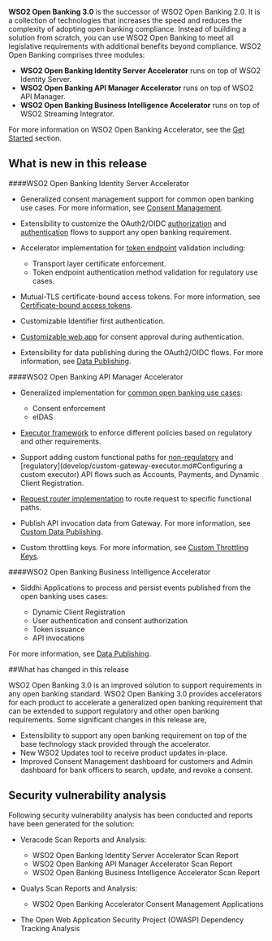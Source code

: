 **WSO2 Open Banking 3.0** is the successor of WSO2 Open Banking 2.0. It is a collection of technologies that increases the 
speed and reduces the complexity of adopting open banking compliance. Instead of building a solution from scratch, you 
can use WSO2 Open Banking to meet all legislative requirements with additional benefits beyond compliance. WSO2 Open Banking 
comprises three modules:

- **WSO2 Open Banking Identity Server Accelerator** runs on top of WSO2 Identity Server.
- **WSO2 Open Banking API Manager Accelerator** runs on top of WSO2 API Manager.
- **WSO2 Open Banking Business Intelligence Accelerator** runs on top of WSO2 Streaming Integrator.

For more information on WSO2 Open Banking Accelerator, see the [Get Started](open-banking.md) section.
## What is new in this release

####WSO2 Open Banking Identity Server Accelerator

- Generalized consent management support for common open banking use cases. For more information, see [Consent Management](learn/consent-management.md).
- Extensibility to customize the OAuth2/OIDC [authorization](develop/consent-management-authorize.md) and [authentication](develop/jwt-access-tokens.md) flows to support any open banking requirement.
- Accelerator implementation for [token endpoint](learn/token-authentication.md) validation including:

    - Transport layer certificate enforcement. 
    - Token endpoint authentication method validation for regulatory use cases.
    
- Mutual-TLS certificate-bound access tokens. For more information, see [Certificate-bound access tokens](learn/token-authentication/#certificate-bound-access-tokens).
- Customizable Identifier first authentication.
- [Customizable web app](develop/customize-consent-page.md) for consent approval during authentication. 
- Extensibility for data publishing during the OAuth2/OIDC flows. For more information, see [Data Publishing](develop/authentication-flow-for-data-publishing.md).

####WSO2 Open Banking API Manager Accelerator

- Generalized implementation for [common open banking use cases](learn/publish-an-api.md):

    - Consent enforcement
    - eIDAS
    
- [Executor framework](develop/custom-gateway-executor.md) to enforce different policies based on regulatory and other requirements.
- Support adding custom functional paths for [non-regulatory](develop/custom-request-router/#identifying-non-regulatory-apis) and [regulatory](develop/custom-gateway-executor.md#Configuring a custom executor) API flows such as Accounts, Payments, and 
Dynamic Client Registration.
- [Request router implementation](develop/custom-request-router/) to route request to specific functional paths.
- Publish API invocation data from Gateway. For more information, see [Custom Data Publishing](develop/data-publishing-custom-components/).
- Custom throttling keys. For more information, see [Custom Throttling Keys](develop/custom-throttling-keys/).

####WSO2 Open Banking Business Intelligence Accelerator

- Siddhi Applications to process and persist events published from the open banking uses cases:

    - Dynamic Client Registration
    - User authentication and consent authorization
    - Token issuance
    - API invocations
    
For more information, see [Data Publishing](learn/data-publishing/).

##What has changed in this release

WSO2 Open Banking 3.0 is an improved solution to support requirements in any open banking standard. WSO2 Open Banking 3.0 
provides accelerators for each product to accelerate a generalized open banking requirement that can be extended to support 
regulatory and other open banking requirements. Some significant changes in this release are,

- Extensibility to support any open banking requirement on top of the base technology stack provided through the accelerator.
- New WSO2 Updates tool to receive product updates in-place. 
- Improved Consent Management dashboard for customers and Admin dashboard for bank officers to search, update, and revoke a consent.

## Security vulnerability analysis

Following security vulnerability analysis has been conducted and reports have been generated for the solution:

- Veracode Scan Reports and Analysis:
    - WSO2 Open Banking Identity Server Accelerator Scan Report 
    - WSO2 Open Banking API Manager Accelerator Scan Report
    - WSO2 Open Banking Business Intelligence Accelerator Scan Report 
 
- Qualys Scan Reports and Analysis: 
    - WSO2 Open Banking Accelerator Consent Management Applications

- The Open Web Application Security Project (OWASP) Dependency Tracking Analysis
